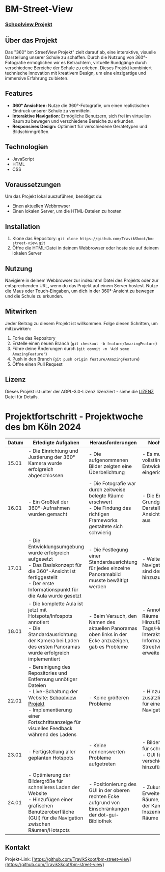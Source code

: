 # BM-Street-View

### [Schoolview Projekt](https://schoolview.thiemomentum.de/)

## Über das Projekt

Das "360° bm StreetView Projekt" zielt darauf ab, eine interaktive, visuelle Darstellung unserer Schule zu schaffen. Durch die Nutzung von 360°-Fotografie ermöglichen wir es Betrachtern, virtuelle Rundgänge durch verschiedene Bereiche der Schule zu erleben. Dieses Projekt kombiniert technische Innovation mit kreativem Design, um eine einzigartige und immersive Erfahrung zu bieten.

## Features

* **360° Ansichten:** Nutze die 360°-Fotografie, um einen realistischen Eindruck unserer Schule zu vermitteln.
* **Interaktive Navigation:** Ermögliche Benutzern, sich frei im virtuellen Raum zu bewegen und verschiedene Bereiche zu erkunden.
* **Responsives Design:** Optimiert für verschiedene Gerätetypen und Bildschirmgrößen.

## Technologien

* JavaScript
* HTML
* CSS

## Voraussetzungen

Um das Projekt lokal auszuführen, benötigst du:

* Einen aktuellen Webbrowser
* Einen lokalen Server, um die HTML-Dateien zu hosten

## Installation

1. Klone das Repository: `git clone https://github.com/TravikSkoot/bm-street-view.git`
2. Öffne die HTML-Datei in deinem Webbrowser oder hoste sie auf deinem lokalen Server

## Nutzung

Navigiere in deinem Webbrowser zur index.html Datei des Projekts oder zur entsprechenden URL, wenn du das Projekt auf einem Server hostest. Nutze die Maus oder Touch-Eingaben, um dich in der 360°-Ansicht zu bewegen und die Schule zu erkunden.

## Mitwirken

Jeder Beitrag zu diesem Projekt ist willkommen. Folge diesen Schritten, um mitzuwirken:

1. Forke das Repository
2. Erstelle einen neuen Branch (`git checkout -b feature/AmazingFeature`)
3. Führe deine Änderungen durch (`git commit -m 'Add some AmazingFeature'`)
4. Push in den Branch (`git push origin feature/AmazingFeature`)
5. Öffne einen Pull Request

## Lizenz

Dieses Projekt ist unter der AGPL-3.0-Lizenz lizenziert - siehe die [LIZENZ](LICENSE.md) Datei für Details.

# Projektfortschritt - Projektwoche des bm Köln 2024

| Datum     | Erledigte Aufgaben                                                                                                                                                                                                                                     | Herausforderungen                                                                                                                                                            | Noch zu erledigen                                                                                                                                |
|-----------|--------------------------------------------------------------------------------------------------------------------------------------------------------------------------------------------------------------------------------------------------------|------------------------------------------------------------------------------------------------------------------------------------------------------------------------------|--------------------------------------------------------------------------------------------------------------------------------------------------|
| 15.01     | - Die Einrichtung und Justierung der 360° Kamera wurde erfolgreich abgeschlossen                                                                                                                                                                       | - Die aufgenommenen Bilder zeigten eine Überbelichtung| - Es muss eine vollständige Entwicklungsumgebung eingerichtet werden                                                                             |
| 16.01     | - Ein Großteil der 360°-Aufnahmen wurden gemacht| - Die Fotografie war durch zeitweise belegte Räume erschwert <br>- Die Findung des richtigen Frameworks gestaltete sich schwierig                                            | - Die Erstellung eines Grundgerüsts für die Darstellung der 360°-Ansichten steht noch aus                                                        |
| 17.01     | - Die Entwicklungsumgebung wurde erfolgreich aufgesetzt <br/>- Das Basiskonzept für die 360°-Ansicht ist fertiggestellt <br/>- Der erste Informationspunkt für die Aula wurde gesetzt                                                                  | - Die Festlegung einer Standardausrichtung für jedes einzelne Panoramabild musste bewältigt werden                                                                           | - Weitere Bilder und Navigationsbuttons sind dem Projekt hinzuzufügen                                                                            |
| 18.01     | - Die komplette Aula ist jetzt mit Hotspots/Infospots annotiert <br>- Die Standardausrichtung der Kamera bei Laden des ersten Panoramas wurde erfolgreich implementiert                                                                                | - Beim Versuch, den Namen des aktuellen Panoramas oben links in der Ecke anzuzeigen, gab es Probleme                                                                         | - Annotieren weiterer Räume durch Hinzufügen von Tags/Hotspots, um die Interaktivität und Informationsfülle des Streetview-Projekts zu erweitern |
| 22.01     | - Bereinigung des Repositories und Entfernung unnötiger Dateien <br> - Live-Schaltung der Website: [Schoolview Projekt](https://schoolview.thiemomentum.de/) <br> - Implementierung einer Fortschrittsanzeige für visuelles Feedback während des Ladens | - Keine größeren Probleme                                                                                                                                                    | - Hinzufügen zusätzlicher Hotspots für eine interaktive Navigationsführung                                                                                                     |
| 23.01     | - Fertigstellung aller geplanten Hotspots                                                                                                                                                                                                              | - Keine nennenswerten Probleme aufgetreten| - Bilder komprimieren für schnellere Ladezeit <br>- GUI für die verschiedenen Räume hinzufügen|
| 24.01     | - Optimierung der Bildergröße für schnelleres Laden der Website <br> - Hinzufügen einer grafischen Benutzeroberfläche (GUI) für die Navigation zwischen Räumen/Hotspots                                                                                | - Positionierung des GUI in der oberen rechten Ecke aufgrund von Einschränkungen der dot-gui-Bibliothek | - Zukunftspläne: Erweiterung um weitere Räume, Verbesserung der Kameraführung und Inszenierung der Räume|

## Kontakt

Projekt-Link: [https://github.com/TravikSkoot/bm-street-view](https://github.com/TravikSkoot/bm-street-view)
